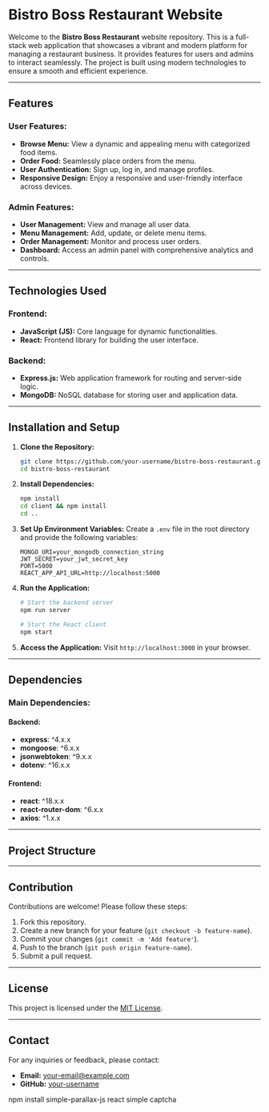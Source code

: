 # Bistro Boss Restaurant Website

Welcome to the **Bistro Boss Restaurant** website repository. This is a full-stack web application that showcases a vibrant and modern platform for managing a restaurant business. It provides features for users and admins to interact seamlessly. The project is built using modern technologies to ensure a smooth and efficient experience.

---

## Features

### User Features:
- **Browse Menu:** View a dynamic and appealing menu with categorized food items.
- **Order Food:** Seamlessly place orders from the menu.
- **User Authentication:** Sign up, log in, and manage profiles.
- **Responsive Design:** Enjoy a responsive and user-friendly interface across devices.

### Admin Features:
- **User Management:** View and manage all user data.
- **Menu Management:** Add, update, or delete menu items.
- **Order Management:** Monitor and process user orders.
- **Dashboard:** Access an admin panel with comprehensive analytics and controls.

---

## Technologies Used

### Frontend:
- **JavaScript (JS):** Core language for dynamic functionalities.
- **React:** Frontend library for building the user interface.

### Backend:
- **Express.js:** Web application framework for routing and server-side logic.
- **MongoDB:** NoSQL database for storing user and application data.

---

## Installation and Setup

1. **Clone the Repository:**
   ```bash
   git clone https://github.com/your-username/bistro-boss-restaurant.git
   cd bistro-boss-restaurant
   ```

2. **Install Dependencies:**
   ```bash
   npm install
   cd client && npm install
   cd ..
   ```

3. **Set Up Environment Variables:**
   Create a `.env` file in the root directory and provide the following variables:
   ```env
   MONGO_URI=your_mongodb_connection_string
   JWT_SECRET=your_jwt_secret_key
   PORT=5000
   REACT_APP_API_URL=http://localhost:5000
   ```

4. **Run the Application:**
   ```bash
   # Start the backend server
   npm run server

   # Start the React client
   npm start
   ```

5. **Access the Application:**
   Visit `http://localhost:3000` in your browser.

---

## Dependencies

### Main Dependencies:

#### Backend:
- **express**: ^4.x.x
- **mongoose**: ^6.x.x
- **jsonwebtoken**: ^9.x.x
- **dotenv**: ^16.x.x

#### Frontend:
- **react**: ^18.x.x
- **react-router-dom**: ^6.x.x
- **axios**: ^1.x.x

---

## Project Structure


---

## Contribution

Contributions are welcome! Please follow these steps:
1. Fork this repository.
2. Create a new branch for your feature (`git checkout -b feature-name`).
3. Commit your changes (`git commit -m 'Add feature'`).
4. Push to the branch (`git push origin feature-name`).
5. Submit a pull request.

---

## License

This project is licensed under the [MIT License](LICENSE).

---

## Contact

For any inquiries or feedback, please contact:
- **Email:** your-email@example.com
- **GitHub:** [your-username](https://github.com/your-username)



npm install simple-parallax-js
react simple captcha
